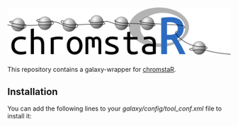 ![chromstaR](https://github.com/ataudt/chromstaR/blob/master/chromstaR_logo.png)
================================

This repository contains a galaxy-wrapper for [chromstaR](https://github.com/ataudt/chromstaR).

Installation
------------

You can add the following lines to your *galaxy/config/tool_conf.xml* file to install it:

   <section name="MyTools" id="mTools">
	   <tool file="chromstaR-galaxy/chromstaR_multivariate.xml" />
	   <tool file="chromstaR-galaxy/chromstaR_enrichment.xml" />
	   <tool file="chromstaR-galaxy/chromstaR_changeCutoff.xml" />
	   <tool file="chromstaR-galaxy/chromstaR_differences.xml" />
	 </section>


